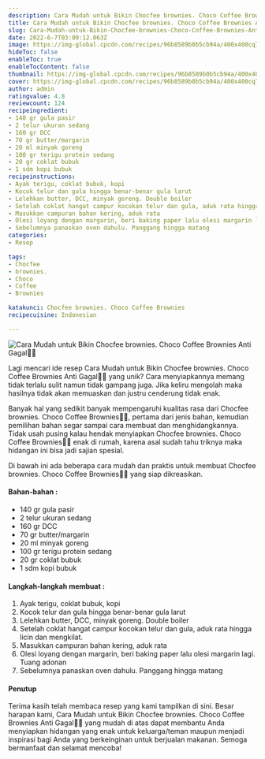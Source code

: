 ```yaml
---
description: Cara Mudah untuk Bikin Chocfee brownies. Choco Coffee Brownies Anti Gagal"
title: Cara Mudah untuk Bikin Chocfee brownies. Choco Coffee Brownies Anti Gagal
slug: Cara-Mudah-untuk-Bikin-Chocfee-brownies-Choco-Coffee-Brownies-Anti-Gagal
date: 2022-6-7T03:09:12.063Z
image: https://img-global.cpcdn.com/recipes/96b8589b0b5cb94a/400x400cq70/photo.jpg
hideToc: false
enableToc: true
enableTocContent: false
thumbnail: https://img-global.cpcdn.com/recipes/96b8589b0b5cb94a/400x400cq70/photo.jpg
cover: https://img-global.cpcdn.com/recipes/96b8589b0b5cb94a/400x400cq70/photo.jpg
author: admin
ratingvalue: 4.8
reviewcount: 124
recipeingredient:
- 140 gr gula pasir
- 2 telur ukuran sedang
- 160 gr DCC
- 70 gr butter/margarin
- 20 ml minyak goreng
- 100 gr terigu protein sedang
- 20 gr coklat bubuk
- 1 sdm kopi bubuk
recipeinstructions:
- Ayak terigu, coklat bubuk, kopi
- Kocok telur dan gula hingga benar-benar gula larut
- Lelehkan butter, DCC, minyak goreng. Double boiler
- Setelah coklat hangat campur kocokan telur dan gula, aduk rata hingga licin dan mengkilat.
- Masukkan campuran bahan kering, aduk rata
- Olesi loyang dengan margarin, beri baking paper lalu olesi margarin lagi. Tuang adonan
- Sebelumnya panaskan oven dahulu. Panggang hingga matang
categories:
- Resep

tags:
- Chocfee
- brownies.
- Choco
- Coffee
- Brownies

katakunci: Chocfee brownies. Choco Coffee Brownies
recipecuisine: Indonesian

---
```


![Cara Mudah untuk Bikin Chocfee brownies. Choco Coffee Brownies Anti Gagal👩‍🍳](https://img-global.cpcdn.com/recipes/96b8589b0b5cb94a/400x400cq70/photo.jpg)

Lagi mencari ide resep Cara Mudah untuk Bikin Chocfee brownies. Choco Coffee Brownies Anti Gagal👩‍🍳 yang unik? Cara menyiapkannya memang tidak terlalu sulit namun tidak gampang juga. Jika keliru mengolah maka hasilnya tidak akan memuaskan dan justru cenderung tidak enak.

Banyak hal yang sedikit banyak mempengaruhi kualitas rasa dari Chocfee brownies. Choco Coffee Brownies👩‍🍳, pertama dari jenis bahan, kemudian pemilihan bahan segar sampai cara membuat dan menghidangkannya. Tidak usah pusing kalau hendak menyiapkan Chocfee brownies. Choco Coffee Brownies👩‍🍳 enak di rumah, karena asal sudah tahu triknya maka hidangan ini bisa jadi sajian spesial.

Di bawah ini ada beberapa cara mudah dan praktis untuk membuat Chocfee brownies. Choco Coffee Brownies👩‍🍳 yang siap dikreasikan.

<!--inarticleads1-->

#### Bahan-bahan :

- 140 gr gula pasir
- 2 telur ukuran sedang
- 160 gr DCC
- 70 gr butter/margarin
- 20 ml minyak goreng
- 100 gr terigu protein sedang
- 20 gr coklat bubuk
- 1 sdm kopi bubuk

<!--inarticleads2-->

#### Langkah-langkah membuat :

1. Ayak terigu, coklat bubuk, kopi
1. Kocok telur dan gula hingga benar-benar gula larut
1. Lelehkan butter, DCC, minyak goreng. Double boiler
1. Setelah coklat hangat campur kocokan telur dan gula, aduk rata hingga licin dan mengkilat.
1. Masukkan campuran bahan kering, aduk rata
1. Olesi loyang dengan margarin, beri baking paper lalu olesi margarin lagi. Tuang adonan
1. Sebelumnya panaskan oven dahulu. Panggang hingga matang

#### Penutup

Terima kasih telah membaca resep yang kami tampilkan di sini. Besar harapan kami, Cara Mudah untuk Bikin Chocfee brownies. Choco Coffee Brownies Anti Gagal👩‍🍳 yang mudah di atas dapat membantu Anda menyiapkan hidangan yang enak untuk keluarga/teman maupun menjadi inspirasi bagi Anda yang berkeinginan untuk berjualan makanan. Semoga bermanfaat dan selamat mencoba!
